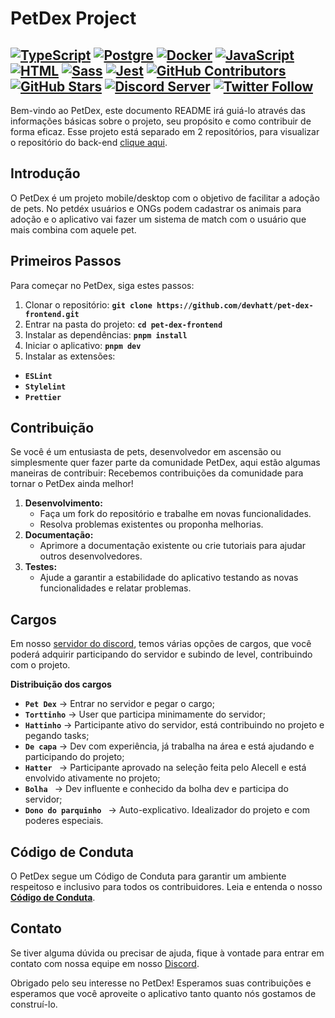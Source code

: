 # PetDex Project

[![TypeScript](https://img.shields.io/badge/TypeScript-3178C6?logo=typescript&logoColor=white)](https://www.typescriptlang.org/)
[![Postgre](https://img.shields.io/badge/PostgreSQL-316192?logo=postgresql&logoColor=white)](https://www.postgresql.org/)
[![Docker](https://img.shields.io/badge/Docker-2496ED?logo=docker&logoColor=white)](https://www.docker.com/)
[![JavaScript](https://img.shields.io/badge/JavaScript-323330?logo=javascript&logoColor=F7DF1E)](https://developer.mozilla.org/pt-BR/docs/Web/JavaScript)
[![HTML](https://img.shields.io/badge/HTML5-E34F26?logo=html5&logoColor=white)](https://developer.mozilla.org/pt-BR/docs/Web/HTML)
[![Sass](https://img.shields.io/badge/Sass-FF69B4?logo=sass&logoColor=white)](https://sass-lang.com/)
[![Jest](https://img.shields.io/badge/Jest-red?logo=jest&logoColor=white)](https://jestjs.io/)
[![GitHub Contributors](https://img.shields.io/github/contributors/devhatt/pet-dex-frontend)](https://github.com/devhatt/pet-dex-frontend/contributors)
[![GitHub Stars](https://img.shields.io/github/stars/devhatt/pet-dex-frontend.svg?style=social&label=Star&maxAge=2592000)](https://github.com/devhatt/pet-dex-frontend/stargazers/)
[![Discord Server](https://img.shields.io/discord/308323056592486420?color=7289DA&label=Discord&logo=discord&logoColor=white)](http://discord.gg/3gsMAEumEd)
[![Twitter Follow](https://img.shields.io/twitter/follow/alecell_?style=social)](https://twitter.com/DevHatt)
--

Bem-vindo ao PetDex, este documento README irá guiá-lo através das informações básicas sobre o projeto, seu propósito e como contribuir de forma eficaz.
Esse projeto está separado em 2 repositórios, para visualizar o repositório do back-end [clique aqui](https://github.com/devhatt/pet-dex-backend).

## **Introdução**

O PetDex é um projeto mobile/desktop com o objetivo de facilitar a adoção de pets. No petdéx usuários e ONGs podem cadastrar os animais para adoção e o aplicativo vai fazer um sistema de match com o usuário que mais combina com aquele pet.

## **Primeiros Passos**

Para começar no PetDex, siga estes passos:

1. Clonar o repositório: **`git clone https://github.com/devhatt/pet-dex-frontend.git`**
2. Entrar na pasta do projeto: **`cd pet-dex-frontend`**
3. Instalar as dependências: **`pnpm install`**
4. Iniciar o aplicativo: **`pnpm dev`**
5. Instalar as extensões:

- **`ESLint`**
- **`Stylelint`**
- **`Prettier`**

## **Contribuição**

Se você é um entusiasta de pets, desenvolvedor em ascensão ou simplesmente quer fazer parte da comunidade PetDex, aqui estão algumas maneiras de contribuir:
Recebemos contribuições da comunidade para tornar o PetDex ainda melhor!

1. **Desenvolvimento:**
   - Faça um fork do repositório e trabalhe em novas funcionalidades.
   - Resolva problemas existentes ou proponha melhorias.
2. **Documentação:**
   - Aprimore a documentação existente ou crie tutoriais para ajudar outros desenvolvedores.
3. **Testes:**
   - Ajude a garantir a estabilidade do aplicativo testando as novas funcionalidades e relatar problemas.

## **Cargos**

Em nosso [servidor do discord](http://discord.gg/3gsMAEumEd), temos várias opções de cargos, que você poderá adquirir participando do servidor e subindo de level, contribuindo com o projeto.

**Distribuição dos cargos**

- **`Pet Dex`** → Entrar no servidor e pegar o cargo;
- **`Torttinho`** → User que participa minimamente do servidor;
- **`Hattinho`** → Participante ativo do servidor, está contribuindo no projeto e pegando tasks;
- **`De capa`** → Dev com experiência, já trabalha na área e está ajudando e participando do projeto;
- **`Hatter `** → Participante aprovado na seleção feita pelo Alecell e está envolvido ativamente no projeto;
- **`Bolha `** → Dev influente e conhecido da bolha dev e participa do servidor;
- **`Dono do parquinho `** → Auto-explicativo. Idealizador do projeto e com poderes especiais.

## **Código de Conduta**

O PetDex segue um Código de Conduta para garantir um ambiente respeitoso e inclusivo para todos os contribuidores. Leia e entenda o nosso **[Código de Conduta](https://github.com/Alecell/octopost/blob/master/CODE_OF_CONDUCT.md)**.

## **Contato**

Se tiver alguma dúvida ou precisar de ajuda, fique à vontade para entrar em contato com nossa equipe em nosso [Discord](http://discord.gg/3gsMAEumEd).

Obrigado pelo seu interesse no PetDex! Esperamos suas contribuições e esperamos que você aproveite o aplicativo tanto quanto nós gostamos de construí-lo.
